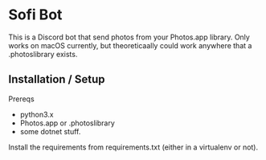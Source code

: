 # Sofi Bot #

This is a Discord bot that send photos from your Photos.app library. Only works on macOS currently, but theoreticaally could work anywhere that a .photoslibrary exists.

## Installation / Setup ##

Prereqs
* python3.x
* Photos.app or .photoslibrary
* some dotnet stuff.

Install the requirements from requirements.txt (either in a virtualenv or not).